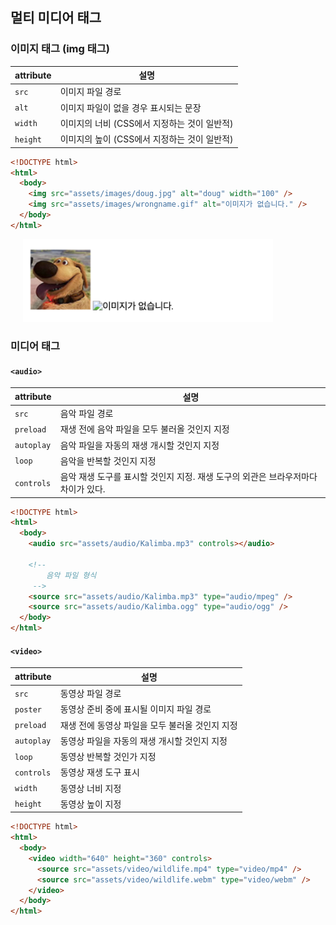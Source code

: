 ## 멀티 미디어 태그

### 이미지 태그 (img 태그)

| attribute | 설명                                         |
| --------- | -------------------------------------------- |
| `src`     | 이미지 파일 경로                             |
| `alt`     | 이미지 파일이 없을 경우 표시되는 문장        |
| `width`   | 이미지의 너비 (CSS에서 지정하는 것이 일반적) |
| `height`  | 이미지의 높이 (CSS에서 지정하는 것이 일반적) |

```html
<!DOCTYPE html>
<html>
  <body>
    <img src="assets/images/doug.jpg" alt="doug" width="100" />
    <img src="assets/images/wrongname.gif" alt="이미지가 없습니다." />
  </body>
</html>
```

<img style="margin-left:20px;"  width="400" alt="img" src="/asset/img/img.png">

### 미디어 태그

#### `<audio>`

| attribute  | 설명                                                                              |
| ---------- | --------------------------------------------------------------------------------- |
| `src`      | 음악 파일 경로                                                                    |
| `preload`  | 재생 전에 음악 파일을 모두 불러올 것인지 지정                                     |
| `autoplay` | 음악 파일을 자동의 재생 개시할 것인지 지정                                        |
| `loop`     | 음악을 반복할 것인지 지정                                                         |
| `controls` | 음악 재생 도구를 표시할 것인지 지정. 재생 도구의 외관은 브라우저마다 차이가 있다. |

```html
<!DOCTYPE html>
<html>
  <body>
    <audio src="assets/audio/Kalimba.mp3" controls></audio>

    <!-- 
        음악 파일 형식
     -->
    <source src="assets/audio/Kalimba.mp3" type="audio/mpeg" />
    <source src="assets/audio/Kalimba.ogg" type="audio/ogg" />
  </body>
</html>
```

#### `<video>`

| attribute  | 설명                                            |
| ---------- | ----------------------------------------------- |
| `src`      | 동영상 파일 경로                                |
| `poster`   | 동영상 준비 중에 표시될 이미지 파일 경로        |
| `preload`  | 재생 전에 동영상 파일을 모두 불러올 것인지 지정 |
| `autoplay` | 동영상 파일을 자동의 재생 개시할 것인지 지정    |
| `loop`     | 동영상 반복할 것인가 지정                       |
| `controls` | 동영상 재생 도구 표시                           |
| `width`    | 동영상 너비 지정                                |
| `height`   | 동영상 높이 지정                                |

```html
<!DOCTYPE html>
<html>
  <body>
    <video width="640" height="360" controls>
      <source src="assets/video/wildlife.mp4" type="video/mp4" />
      <source src="assets/video/wildlife.webm" type="video/webm" />
    </video>
  </body>
</html>
```
